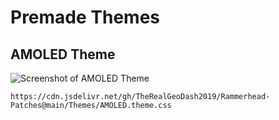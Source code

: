 # Premade Themes 

AMOLED Theme
---------------
![Screenshot of AMOLED Theme](https://user-images.githubusercontent.com/60702045/208564950-268d3523-33c8-4b2a-99a5-45770be7daea.png)
```
https://cdn.jsdelivr.net/gh/TheRealGeoDash2019/Rammerhead-Patches@main/Themes/AMOLED.theme.css
```

